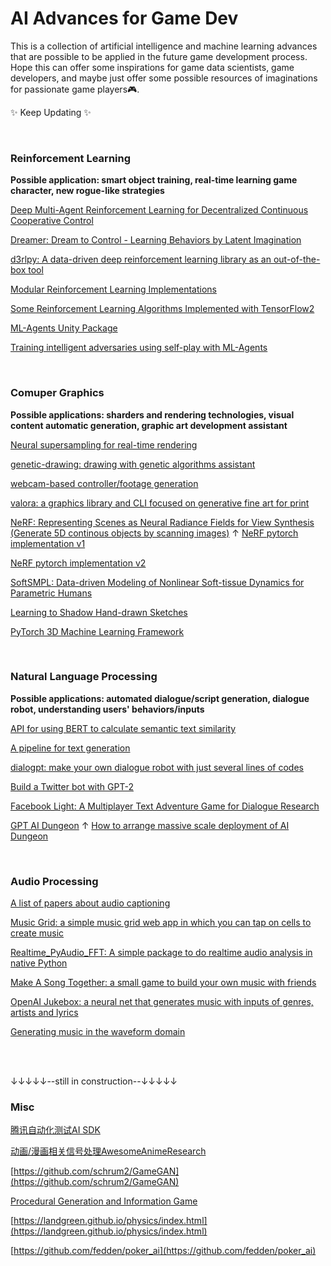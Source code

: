 # AI Advances for Game Dev
This is a collection of artificial intelligence and machine learning advances that are possible to be applied in the future game development process. Hope this can offer some inspirations for game data scientists, game developers, and maybe just offer some possible resources of imaginations for passionate game players:video_game:.

:sparkles: Keep Updating :sparkles:

<br>


[^_^]:
    收藏的爱可可微博翻完了第25页(下次从第26页开始)

### Reinforcement Learning
**Possible application: smart object training, real-time learning game character, new rogue-like strategies**

[Deep Multi-Agent Reinforcement Learning for Decentralized Continuous Cooperative Control](https://arxiv.org/abs/2003.06709)

[Dreamer: Dream to Control - Learning Behaviors by Latent Imagination](https://github.com/google-research/dreamer)

[d3rlpy: A data-driven deep reinforcement learning library as an out-of-the-box tool](https://github.com/takuseno/d3rlpy)

[Modular Reinforcement Learning Implementations](https://github.com/spitis/mrl)

[Some Reinforcement Learning Algorithms Implemented with TensorFlow2](https://github.com/StepNeverStop/RLs)

[ML-Agents Unity Package](https://blogs.unity3d.com/2020/05/12/announcing-ml-agents-unity-package-v1-0/)

[Training intelligent adversaries using self-play with ML-Agents](https://blogs.unity3d.com/2020/02/28/training-intelligent-adversaries-using-self-play-with-ml-agents/)

<br>

### Comuper Graphics
**Possible applications: sharders and rendering technologies, visual content automatic generation, graphic art development assistant**

[Neural supersampling for real-time rendering](https://research.fb.com/publications/neural-supersampling-for-real-time-rendering/)

[genetic-drawing: drawing with genetic algorithms assistant](https://github.com/anopara/genetic-drawing)

[webcam-based controller/footage generation](https://glitch.com/edit/#!/tm-wizard)

[valora: a graphics library and CLI focused on generative fine art for print](https://github.com/turnage/valora)

[NeRF: Representing Scenes as Neural Radiance Fields for View Synthesis (Generate 5D continous objects by scanning images)](https://www.matthewtancik.com/nerf)
↑
[NeRF pytorch implementation v1](https://github.com/krrish94/nerf-pytorch)

[NeRF pytorch implementation v2](https://github.com/yenchenlin/nerf-pytorch)

[SoftSMPL: Data-driven Modeling of Nonlinear Soft-tissue Dynamics for Parametric Humans](http://dancasas.github.io/projects/SoftSMPL/)

[Learning to Shadow Hand-drawn Sketches](https://cal.cs.umbc.edu/Papers/Zheng-2020-Shade/)

[PyTorch 3D Machine Learning Framework](https://github.com/facebookresearch/pytorch3d)

<br>

### Natural Language Processing
**Possible applications: automated dialogue/script generation, dialogue robot, understanding users' behaviors/inputs**

[API for using BERT to calculate semantic text similarity](https://github.com/AndriyMulyar/semantic-text-similarity)

[A pipeline for text generation](https://github.com/huggingface/transformers/pull/3758)

[dialogpt: make your own dialogue robot with just several lines of codes](https://huggingface.co/transformers/model_doc/dialogpt.html)

[Build a Twitter bot with GPT-2](https://github.com/minimaxir/download-tweets-ai-text-gen)

[Facebook Light: A Multiplayer Text Adventure Game for Dialogue Research](https://ai.facebook.com/blog/introducing-light-a-multiplayer-text-adventure-game-for-dialogue-research/)

[GPT AI Dungeon](https://github.com/AIDungeon/AIDungeon)
↑
[How to arrange massive scale deployment of AI Dungeon](https://medium.com/@aidungeon/how-we-scaled-ai-dungeon-2-to-support-over-1-000-000-users-d207d5623de9)

<br>



### Audio Processing

[A list of papers about audio captioning](https://github.com/audio-captioning/audio-captioning-papers)

[Music Grid: a simple music grid web app in which you can tap on cells to create music](https://github.com/irshadshalu/music-grid)


[Realtime_PyAudio_FFT: A simple package to do realtime audio analysis in native Python](https://github.com/tr1pzz/Realtime_PyAudio_FFT)

[Make A Song Together: a small game to build your own music with friends](https://magenta.tensorflow.org/make-a-song-together)


[OpenAI Jukebox: a neural net that generates music with inputs of genres, artists and lyrics](https://openai.com/blog/jukebox/)


[Generating music in the waveform domain](https://benanne.github.io/2020/03/24/audio-generation.html)

<br>

<br>

↓↓↓↓↓--still in construction--↓↓↓↓↓
<br>


### Misc

[腾讯自动化测试AI SDK](https://github.com/Tencent/GameAISDK)

[动画/漫画相关信号处理AwesomeAnimeResearch](https://github.com/SerialLain3170/AwesomeAnimeResearch)

[^_^]: GAN潜关卡设计空间互动演化与探索

[https://github.com/schrum2/GameGAN](https://github.com/schrum2/GameGAN)

[Procedural Generation and Information Game](https://arxiv.org/abs/2004.01768)

[^_^]: 可用代数表示的物理学算法集锦

[https://landgreen.github.io/physics/index.html](https://landgreen.github.io/physics/index.html)

[^_^]: 开源德州扑克机器人

[https://github.com/fedden/poker_ai](https://github.com/fedden/poker_ai)
